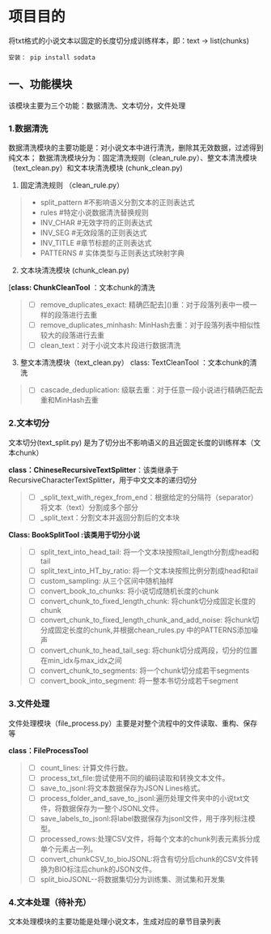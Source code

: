 # 项目目的

将txt格式的小说文本以固定的长度切分成训练样本，即：text -> list(chunks)

` 安装： pip install sodata `
## 一、功能模块
该模块主要为三个功能：数据清洗、文本切分，文件处理
### 1.数据清洗
数据清洗模块的主要功能是：对小说文本中进行清洗，删除其无效数据，过滤得到纯文本；
数据清洗模块分为：固定清洗规则（clean_rule.py）、整文本清洗模块（text_clean.py）和文本块清洗模块 (chunk_clean.py)
1. 固定清洗规则 （clean_rule.py）
> * split_pattern    #不影响语义分割文本的正则表达式
> * rules   #特定小说数据清洗替换规则
> * INV_CHAR #无效字符的正则表达式
> * INV_SEG #无效段落的正则表达式
> * INV_TITLE #章节标题的正则表达式
> * PATTERNS # 实体类型与正则表达式映射字典
2. 文本块清洗模块  (chunk_clean.py)

[**class: ChunkCleanTool** ：文本chunk的清洗
> - [ ] remove_duplicates_exact: 精确匹配去]()重：对于段落列表中一模一样的段落进行去重
> - [ ] remove_duplicates_minhash: MinHash去重：对于段落列表中相似性较大的段落进行去重
> - [ ] clean_text：对于小说文本片段进行数据清洗
3. 整文本清洗模块（text_clean.py）
class: TextCleanTool ：文本chunk的清洗
> - [ ] cascade_deduplication: 级联去重：对于任意一段小说进行精确匹配去重和MinHash去重

### 2.文本切分
文本切分(text_split.py) 是为了切分出不影响语义的且近固定长度的训练样本（文本chunk）

**class：ChineseRecursiveTextSplitter**：该类继承于RecursiveCharacterTextSplitter，用于中文文本的递归切分
> - [ ] _split_text_with_regex_from_end：根据给定的分隔符（separator）将文本（text）分割成多个部分
> - [ ] _split_text：分割文本并返回分割后的文本块

**Class: BookSplitTool :该类用于切分小说**
> - [ ] split_text_into_head_tail: 将一个文本块按照tail_length分割成head和tail
> - [ ] split_text_into_HT_by_ratio: 将一个文本块按照比例分割成head和tail
> - [ ] custom_sampling: 从三个区间中随机抽样
> - [ ] convert_book_to_chunks: 将小说切成随机长度的chunk
> - [ ] convert_chunk_to_fixed_length_chunk: 将chunk切分成固定长度的chunk
> - [ ] convert_chunk_to_fixed_length_chunk_and_add_noise: 将chunk切分成固定长度的chunk,并根据chean_rules.py 中的PATTERNS添加噪声
> - [ ] convert_chunk_to_head_tail_seg: 将chunk切分成两段，切分的位置在min_idx与max_idx之间
> - [ ] convert_chunk_to_segments: 将一个chunk切分成若干segments
> - [ ] convert_book_into_segment: 将一整本书切分成若干segment
### 3.文件处理
文件处理模块（file_process.py）主要是对整个流程中的文件读取、重构、保存等

**class：FileProcessTool**
> - [ ] count_lines: 计算文件行数。
> - [ ] process_txt_file:尝试使用不同的编码读取和转换文本文件。
> - [ ] save_to_jsonl:将文本数据保存为JSON Lines格式。
> - [ ] process_folder_and_save_to_jsonl:遍历处理文件夹中的小说txt文件，将数据保存为一整个JSONL文件。
> - [ ] save_labels_to_jsonl:将label数据保存为jsonl文件，用于序列标注模型。
> - [ ] processed_rows:处理CSV文件，将每个文本的chunk列表元素拆分成单个元素占一列。
> - [ ] convert_chunkCSV_to_bioJSONL:将含有切分后chunk的CSV文件转换为BIO标注后chunk的JSON文件。
> - [ ] split_bioJSONL--将数据集切分为训练集、测试集和开发集
### 4.文本处理（待补充）
文本处理模块的主要功能是处理小说文本，生成对应的章节目录列表